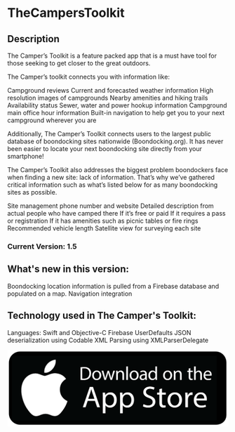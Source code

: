 # TheCampersToolkit

## Description
The Camper’s Toolkit is a feature packed app that is a must have tool for those seeking to get closer to the great outdoors. 

The Camper’s toolkit connects you with information like: 

Campground reviews 
Current and forecasted weather information 
High resolution images of campgrounds 
Nearby amenities and hiking trails 
Availability status 
Sewer, water and power hookup information 
Campground main office hour information 
Built-in navigation to help get you to your next campground wherever you are 

Additionally, The Camper’s Toolkit connects users to the largest public database of boondocking sites nationwide (Boondocking.org). It has never been easier to locate your next boondocking site directly from your smartphone! 

The Camper’s Toolkit also addresses the biggest problem boondockers face when finding a new site: lack of information. That’s why we’ve gathered critical information such as what’s listed below for as many boondocking sites as possible. 

Site management phone number and website 
Detailed description from actual people who have camped there 
If it’s free or paid 
If it requires a pass or registration 
If it has amenities such as picnic tables or fire rings 
Recommended vehicle length 
Satellite view for surveying each site 

### Current Version: 1.5

## What's new in this version:

Boondocking location information is pulled from a Firebase database and populated on a map.
Navigation integration

## Technology used in The Camper's Toolkit:

Languages: Swift and Objective-C
Firebase
UserDefaults
JSON deserialization using Codable
XML Parsing using XMLParserDelegate

![alt text](https://github.com/JustinTrautman/TheCampersToolkit/blob/develop/download-on-app-store.png)


